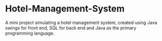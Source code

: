 # Hotel-Management-System
A mini project simulating a hotel management system, created using Java swings for front end, SQL for back end and Java as the primary programming language.
